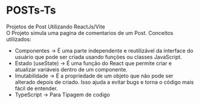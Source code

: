 # POSTs-Ts
Projetos de Post Utilizando ReactJs/Vite<br>
O Projeto simula uma pagina de comentarios de um Post. Conceitos utilizados:

* Componentes -> É uma parte independente e reutilizável da interface do usuário que pode ser criada usando funções ou classes JavaScript.
* Estado (useState) -> É uma função do React que permite criar e atualizar variáveis dentro de um componente.
* Imutabilidade -> É a propriedade de um objeto que não pode ser alterado depois de criado. Isso ajuda a evitar bugs e torna o código mais fácil de entender.
* TypeScript -> Para Tipagem de codigo
